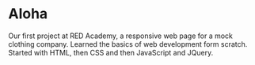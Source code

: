# Aloha

Our first project at RED Academy, a responsive web page for a mock clothing company.
Learned the basics of web development form scratch. Started with HTML, then CSS and then JavaScript and JQuery.
